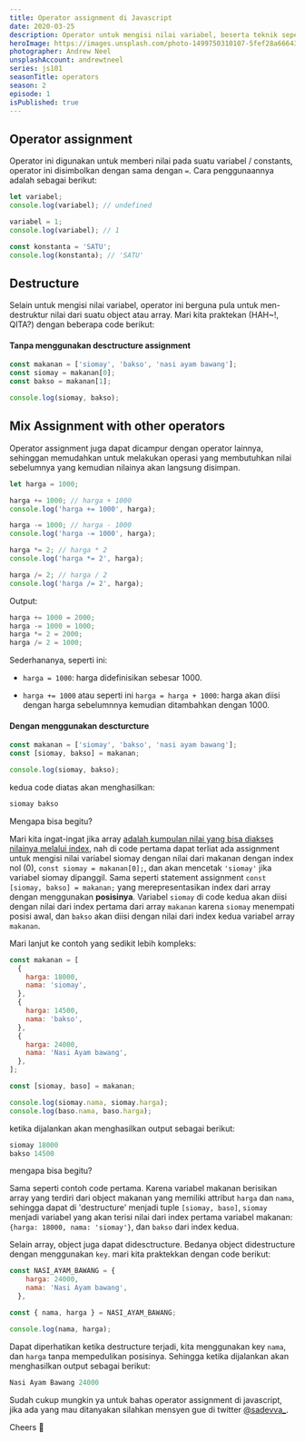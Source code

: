 ```yaml
---
title: Operator assignment di Javascript
date: 2020-03-25
description: Operator untuk mengisi nilai variabel, beserta teknik seperti destructuring variabel dari suatu object atau array.
heroImage: https://images.unsplash.com/photo-1499750310107-5fef28a66643?ixlib=rb-1.2.1&ixid=eyJhcHBfaWQiOjEyMDd9&auto=format&fit=crop&w=750&q=80
photographer: Andrew Neel
unsplashAccount: andrewtneel
series: js101
seasonTitle: operators
season: 2
episode: 1
isPublished: true
---
```


## Operator assignment

Operator ini digunakan untuk memberi nilai pada suatu variabel / constants, operator ini disimbolkan dengan sama dengan `=`. Cara penggunaannya adalah sebagai berikut:

```js
let variabel;
console.log(variabel); // undefined

variabel = 1;
console.log(variabel); // 1

const konstanta = 'SATU';
console.log(konstanta); // 'SATU'
```

## Destructure

Selain untuk mengisi nilai variabel, operator ini berguna pula untuk men-destruktur nilai dari suatu object atau array. Mari kita praktekan (HAH~!, QITA?) dengan beberapa code berikut:

#### Tanpa menggunakan desctructure assignment

```js
const makanan = ['siomay', 'bakso', 'nasi ayam bawang'];
const siomay = makanan[0];
const bakso = makanan[1];

console.log(siomay, bakso);
```

## Mix Assignment with other operators

Operator assignment juga dapat dicampur dengan operator lainnya, sehinggan memudahkan untuk melakukan operasi yang membutuhkan nilai sebelumnya yang kemudian nilainya akan langsung disimpan.

```js
let harga = 1000;

harga += 1000; // harga + 1000
console.log('harga += 1000', harga);

harga -= 1000; // harga - 1000
console.log('harga -= 1000', harga);

harga *= 2; // harga * 2
console.log('harga *= 2', harga);

harga /= 2; // harga / 2
console.log('harga /= 2', harga);
```

Output:

```js
harga += 1000 = 2000;
harga -= 1000 = 1000;
harga *= 2 = 2000;
harga /= 2 = 1000;
```

Sederhananya, seperti ini:

- `harga = 1000`: harga didefinisikan sebesar 1000.

- `harga += 1000` atau seperti ini `harga = harga + 1000`: harga akan diisi dengan harga sebelumnnya kemudian ditambahkan dengan 1000.

#### Dengan menggunakan descturcture

```js
const makanan = ['siomay', 'bakso', 'nasi ayam bawang'];
const [siomay, bakso] = makanan;

console.log(siomay, bakso);
```

kedua code diatas akan menghasilkan:

```js
siomay bakso
```

Mengapa bisa begitu?

Mari kita ingat-ingat jika array [adalah kumpulan nilai yang bisa diakses nilainya melalui index](/js101/introduction/2-data-types/), nah di code pertama dapat terliat ada assignment untuk mengisi nilai variabel siomay dengan nilai dari makanan dengan index nol (0), `const siomay = makanan[0];`, dan akan mencetak `'siomay'` jika variabel siomay dipanggil. Sama seperti statement assignment `const [siomay, bakso] = makanan;` yang merepresentasikan index dari array dengan menggunakan **posisinya**. Variabel `siomay` di code kedua akan diisi dengan nilai dari index pertama dari array `makanan` karena `siomay` menempati posisi awal, dan `bakso` akan diisi dengan nilai dari index kedua variabel array `makanan`.

Mari lanjut ke contoh yang sedikit lebih kompleks:

```js
const makanan = [
  {
    harga: 18000,
    nama: 'siomay',
  },
  {
    harga: 14500,
    nama: 'bakso',
  },
  {
    harga: 24000,
    nama: 'Nasi Ayam bawang',
  },
];

const [siomay, baso] = makanan;

console.log(siomay.nama, siomay.harga);
console.log(baso.nama, baso.harga);
```

ketika dijalankan akan menghasilkan output sebagai berikut:

```js
siomay 18000
bakso 14500
```

mengapa bisa begitu?

Sama seperti contoh code pertama. Karena variabel makanan berisikan array yang terdiri dari object makanan yang memiliki attribut `harga` dan `nama`, sehingga dapat di 'destructure' menjadi tuple `[siomay, baso]`, `siomay` menjadi variabel yang akan terisi nilai dari index pertama variabel makanan: `{harga: 18000, nama: 'siomay'}`, dan `bakso` dari index kedua.

Selain array, object juga dapat didesctructure. Bedanya object didestructure dengan menggunakan `key`. mari kita praktekkan dengan code berikut:

```js
const NASI_AYAM_BAWANG = {
    harga: 24000,
    nama: 'Nasi Ayam bawang',
  },

const { nama, harga } = NASI_AYAM_BAWANG;

console.log(nama, harga);
```

Dapat diperhatikan ketika destructure terjadi, kita menggunakan key `nama`, dan `harga` tanpa mempedulikan posisinya. Sehingga ketika dijalankan akan menghasilkan output sebagai berikut:

```js
Nasi Ayam Bawang 24000
```

Sudah cukup mungkin ya untuk bahas operator assignment di javascript, jika ada yang mau ditanyakan silahkan mensyen gue di twitter [@sadevva\_](https://twitter.com/sadevva_).

Cheers 🥂

